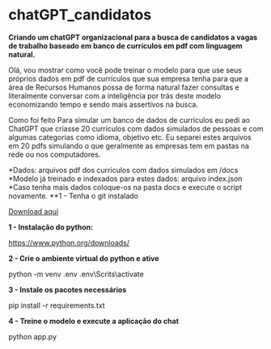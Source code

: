 # chatGPT_candidatos
**Criando um chatGPT organizacional para a busca de candidatos a vagas de trabalho baseado em banco de currículos em pdf com linguagem natural.**

Olá, vou mostrar como você pode treinar o modelo para que use seus próprios dados em pdf de currículos que sua empresa tenha para que a área de Recursos Humanos possa de forma natural fazer consultas e literalmente conversar com a inteligência por trás deste modelo economizando tempo e sendo mais assertivos na busca.

Como foi feito
Para simular um banco de dados de currículos eu pedi ao ChatGPT que criasse 20 currículos com dados simulados de pessoas e com algumas categorias como idioma, objetivo etc.
Eu separei estes arquivos em 20 pdfs simulando o que geralmente as empresas tem em pastas na rede ou nos computadores.

*Dados: arquivos pdf dos currículos com dados simulados em /docs \
*Modelo já treinado e indexados para estes dados: arquivo index.json \
*Caso tenha mais dados coloque-os na pasta docs e execute o script novamente.
**1 - Tenha o git instalado 

[Download aqui](https://git-scm.com/downloads)

**1 - Instalação do python:**

https://www.python.org/downloads/

**2 - Crie o ambiente virtual do python e ative**

python -m venv .env
.env\Scrits\activate

**3 - Instale os pacotes necessários**

pip install -r requirements.txt

**4 - Treine o modelo e execute a aplicação do chat**

python app.py


